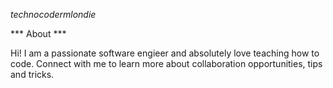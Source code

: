 *technocodermlondie*

*** About ***

Hi! I am a passionate software engieer and absolutely love teaching how to code. Connect with me to learn more about collaboration opportunities, tips and tricks.

